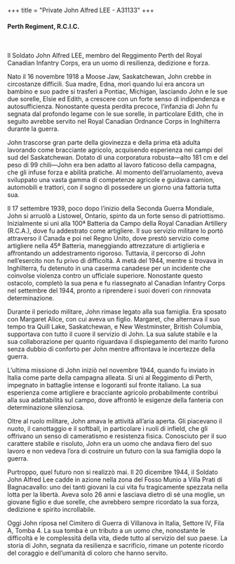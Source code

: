 +++
title = "Private John Alfred LEE - A31133"
+++

#### Perth Regiment, R.C.I.C.
<br>


Il Soldato John Alfred LEE, membro del Reggimento Perth del Royal Canadian Infantry Corps, era un uomo di resilienza, dedizione e forza. 

Nato il 16 novembre 1918 a Moose Jaw, Saskatchewan, John crebbe in circostanze difficili. Sua madre, Edna, morì quando lui era ancora un bambino e suo padre si trasferì a Pontiac, Michigan, lasciando John e le sue due sorelle, Elsie ed Edith, a crescere con un forte senso di indipendenza e autosufficienza. Nonostante questa perdita precoce, l’infanzia di John fu segnata dal profondo legame con le sue sorelle, in particolare Edith, che in seguito avrebbe servito nel Royal Canadian Ordnance Corps in Inghilterra durante la guerra.

John trascorse gran parte della giovinezza e della prima età adulta lavorando come bracciante agricolo, acquisendo esperienza nei campi del sud del Saskatchewan. Dotato di una corporatura robusta—alto 181 cm e del peso di 99 chili—John era ben adatto al lavoro faticoso della campagna, che gli infuse forza e abilità pratiche. Al momento dell’arruolamento, aveva sviluppato una vasta gamma di competenze agricole e guidava camion, automobili e trattori, con il sogno di possedere un giorno una fattoria tutta sua.

Il 17 settembre 1939, poco dopo l’inizio della Seconda Guerra Mondiale, John si arruolò a Listowel, Ontario, spinto da un forte senso di patriottismo. Inizialmente si unì alla 100ª Batteria da Campo della Royal Canadian Artillery (R.C.A.), dove fu addestrato come artigliere. Il suo servizio militare lo portò attraverso il Canada e poi nel Regno Unito, dove prestò servizio come artigliere nella 45ª Batteria, maneggiando attrezzature di artiglieria e affrontando un addestramento rigoroso. Tuttavia, il percorso di John nell’esercito non fu privo di difficoltà. A metà del 1944, mentre si trovava in Inghilterra, fu detenuto in una caserma canadese per un incidente che coinvolse violenza contro un ufficiale superiore. Nonostante questo ostacolo, completò la sua pena e fu riassegnato al Canadian Infantry Corps nel settembre del 1944, pronto a riprendere i suoi doveri con rinnovata determinazione.

Durante il periodo militare, John rimase legato alla sua famiglia. Era sposato con Margaret Alice, con cui aveva un figlio. Margaret, che alternava il suo tempo tra Quill Lake, Saskatchewan, e New Westminster, British Columbia, supportava con tutto il cuore il servizio di John. La sua salute stabile e la sua collaborazione per quanto riguardava il dispiegamento del marito furono senza dubbio di conforto per John mentre affrontava le incertezze della guerra.

L’ultima missione di John iniziò nel novembre 1944, quando fu inviato in Italia come parte della campagna alleata. Si unì al Reggimento di Perth, impegnato in battaglie intense e logoranti sul fronte italiano. La sua esperienza come artigliere e bracciante agricolo probabilmente contribuì alla sua adattabilità sul campo, dove affrontò le esigenze della fanteria con determinazione silenziosa.

Oltre al ruolo militare, John amava le attività all’aria aperta. Gli piacevano il nuoto, il canottaggio e il softball, in particolare i ruoli di infield, che gli offrivano un senso di cameratismo e resistenza fisica. Conosciuto per il suo carattere stabile e risoluto, John era un uomo che andava fiero del suo lavoro e non vedeva l’ora di costruire un futuro con la sua famiglia dopo la guerra.

Purtroppo, quel futuro non si realizzò mai. 
Il 20 dicembre 1944, il Soldato John Alfred Lee cadde in azione nella zona del Fosso Munio a Villa Prati di Bagnacavallo: uno dei tanti giovani la cui vita fu tragicamente spezzata nella lotta per la libertà. Aveva solo 26 anni e lasciava dietro di sé una moglie, un giovane figlio e due sorelle, che avrebbero sempre ricordato la sua forza, dedizione e spirito incrollabile.

Oggi John riposa nel Cimitero di Guerra di Villanova in Italia, Settore IV, Fila A, Tomba 4. 
La sua tomba è un tributo a un uomo che, nonostante le difficoltà e le complessità della vita, diede tutto al servizio del suo paese. 
La storia di John, segnata da resilienza e sacrificio, rimane un potente ricordo del coraggio e dell’umanità di coloro che hanno servito.
